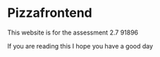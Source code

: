# Pizzafrontend

This website is for the assessment 2.7 91896

If you are reading this I hope you have a good day